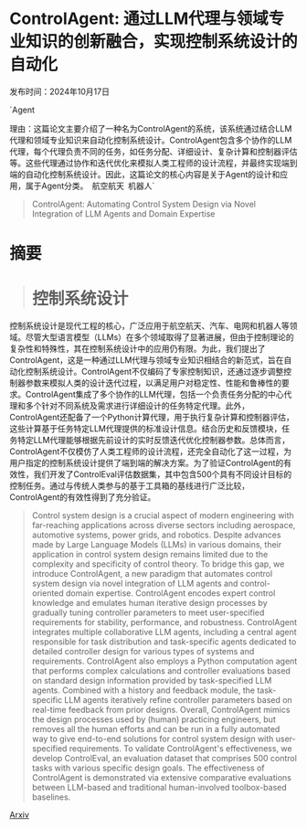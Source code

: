 # ControlAgent: 通过LLM代理与领域专业知识的创新融合，实现控制系统设计的自动化

发布时间：2024年10月17日

`Agent

理由：这篇论文主要介绍了一种名为ControlAgent的系统，该系统通过结合LLM代理和领域专业知识来自动化控制系统设计。ControlAgent包含多个协作的LLM代理，每个代理负责不同的任务，如任务分配、详细设计、复杂计算和控制器评估等。这些代理通过协作和迭代优化来模拟人类工程师的设计流程，并最终实现端到端的自动化控制系统设计。因此，这篇论文的核心内容是关于Agent的设计和应用，属于Agent分类。` `航空航天` `机器人`

> ControlAgent: Automating Control System Design via Novel Integration of LLM Agents and Domain Expertise

# 摘要

> # 控制系统设计
控制系统设计是现代工程的核心，广泛应用于航空航天、汽车、电网和机器人等领域。尽管大型语言模型（LLMs）在多个领域取得了显著进展，但由于控制理论的复杂性和特殊性，其在控制系统设计中的应用仍有限。为此，我们提出了ControlAgent，这是一种通过LLM代理与领域专业知识相结合的新范式，旨在自动化控制系统设计。ControlAgent不仅编码了专家控制知识，还通过逐步调整控制器参数来模拟人类的设计迭代过程，以满足用户对稳定性、性能和鲁棒性的要求。ControlAgent集成了多个协作的LLM代理，包括一个负责任务分配的中心代理和多个针对不同系统及需求进行详细设计的任务特定代理。此外，ControlAgent还配备了一个Python计算代理，用于执行复杂计算和控制器评估，这些计算基于任务特定LLM代理提供的标准设计信息。结合历史和反馈模块，任务特定LLM代理能够根据先前设计的实时反馈迭代优化控制器参数。总体而言，ControlAgent不仅模仿了人类工程师的设计流程，还完全自动化了这一过程，为用户指定的控制系统设计提供了端到端的解决方案。为了验证ControlAgent的有效性，我们开发了ControlEval评估数据集，其中包含500个具有不同设计目标的控制任务。通过与传统人类参与的基于工具箱的基线进行广泛比较，ControlAgent的有效性得到了充分验证。

> Control system design is a crucial aspect of modern engineering with far-reaching applications across diverse sectors including aerospace, automotive systems, power grids, and robotics. Despite advances made by Large Language Models (LLMs) in various domains, their application in control system design remains limited due to the complexity and specificity of control theory. To bridge this gap, we introduce ControlAgent, a new paradigm that automates control system design via novel integration of LLM agents and control-oriented domain expertise. ControlAgent encodes expert control knowledge and emulates human iterative design processes by gradually tuning controller parameters to meet user-specified requirements for stability, performance, and robustness. ControlAgent integrates multiple collaborative LLM agents, including a central agent responsible for task distribution and task-specific agents dedicated to detailed controller design for various types of systems and requirements. ControlAgent also employs a Python computation agent that performs complex calculations and controller evaluations based on standard design information provided by task-specified LLM agents. Combined with a history and feedback module, the task-specific LLM agents iteratively refine controller parameters based on real-time feedback from prior designs. Overall, ControlAgent mimics the design processes used by (human) practicing engineers, but removes all the human efforts and can be run in a fully automated way to give end-to-end solutions for control system design with user-specified requirements. To validate ControlAgent's effectiveness, we develop ControlEval, an evaluation dataset that comprises 500 control tasks with various specific design goals. The effectiveness of ControlAgent is demonstrated via extensive comparative evaluations between LLM-based and traditional human-involved toolbox-based baselines.

[Arxiv](https://arxiv.org/abs/2410.19811)
